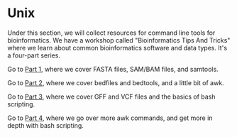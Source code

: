 # Unix

Under this section, we will collect resources for command line tools for bioinformatics. We have a workshop called "Bioinformatics Tips And Tricks" where we learn about common bioinformatics software and data types. It's a four-part series. 

Go to [Part 1](Biotips-workshop-2023-Day1.md), where we cover FASTA files, SAM/BAM files, and samtools. 

Go to [Part 2](Biotips-workshop-2023-Day2.md), where we cover bedfiles and bedtools, and a little bit of awk. 

Go to [Part 3](Biotips-workshop-2023-Day3.md), where we cover GFF and VCF files and the basics of bash scripting.

Go to [Part 4](Biotips-workshop-2023-Day4.md), where we go over more awk commands, and get more in depth with bash scripting. 
